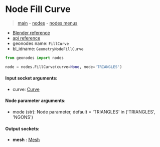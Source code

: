 # Node Fill Curve

> [main](../structure.md) - [nodes](nodes.md) - [nodes menus](nodes_menus.md)

- [Blender reference](https://docs.blender.org/manual/en/latest/modeling/geometry_nodes/curve/fill_curve.html)
- [api reference](https://docs.blender.org/api/current/bpy.types.GeometryNodeFillCurve.html)
- geonodes name: `FillCurve`
- bl_idname: `GeometryNodeFillCurve`

```python
from geonodes import nodes

node = nodes.FillCurve(curve=None, mode='TRIANGLES')
```

#### Input socket arguments:

- curve: [Curve](Curve.md)

#### Node parameter arguments:

- mode (str): Node parameter, default = 'TRIANGLES' in ('TRIANGLES', 'NGONS')

#### Output sockets:

- **mesh** : [Mesh](Mesh)

